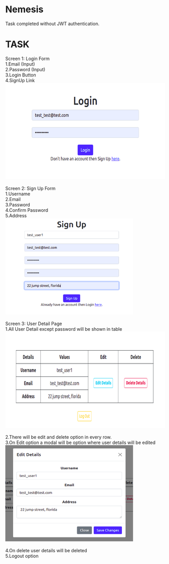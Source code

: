 # Nemesis
Task completed without JWT authentication.

# TASK

 Screen 1: Login Form\
1.Email (Input)\
2.Password (Input)\
3.Login Button\
4.SignUp Link\
<img src="ss1.png" alt="Login Page" width="500" height="300">\
\
Screen 2: Sign Up Form\
1.Username\
2.Email\
3.Password\
4.Confirm Password\
5.Address\
<img src="ss2.png" alt="SignUP Page" width="400" height="300">\
\
Screen 3: User Detail Page\
1.All User Detail except password will be shown in table\
<img src="ss3.png" alt="Details Table" width="500" height="300">\
\
2.There will be edit and delete option in every row.\
3.On Edit option a modal will be option where user details will be edited\
<img src="ss4.png" alt="Edit Details" width="400" height="300">\
\
4.On delete user details will be deleted\
5.Logout option
